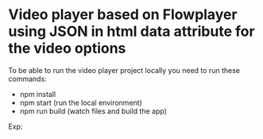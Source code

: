 # Video player based on Flowplayer using JSON in html data attribute for the video options

To be able to run the video player project locally you need to run these commands:
 - npm install
 - npm start (run the local environment)
 - npm run build (watch files and build the app)
 
Exp: <div class='video-player'
                  data-player='{"videoUrl":"https://www.w3schools.com/html/mov_bbb", "videoTitle":"Cool Video 2", "muted": false}'></div>